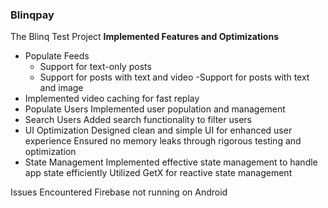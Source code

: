 ### **Blinqpay**

The Blinq Test Project
**Implemented Features and Optimizations**
- Populate Feeds
    - Support for text-only posts
    - Support for posts with text and video
    -Support for posts with text and image
- Implemented video caching for fast replay
- Populate Users
  Implemented user population and management
- Search Users
  Added search functionality to filter users
- UI Optimization
  Designed clean and simple UI for enhanced user experience
  Ensured no memory leaks through rigorous testing and optimization
- State Management
  Implemented effective state management to handle app state efficiently
  Utilized GetX for reactive state management

Issues Encountered
Firebase not running on Android
